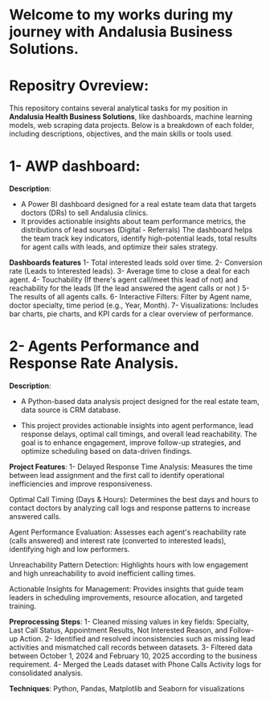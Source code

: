 # Welcome to my works during my journey with Andalusia Business Solutions.

# Repositry Ovreview:
This repository contains several analytical tasks for my position in **Andalusia Health Business Solutions**, like dashboards, machine learning models, web scraping data projects. Below is a breakdown of each folder, including descriptions, objectives, and the main skills or tools used.

# 1- AWP dashboard:

**Description**: 
- A Power BI dashboard designed for a real estate team data that targets doctors (DRs) to sell Andalusia clinics.
- It provides actionable insights about team performance metrics, the distributions of lead sourses (Digital - Referrals) The dashboard helps the team track key indicators, identify high-potential leads, total results for agent calls with leads, and optimize their sales strategy.

**Dashboards features**
1- Total interested leads sold over time.
2- Conversion rate (Leads to Interested leads).
3- Average time to close a deal for each agent.
4- Touchability (If there's agent call/meet this lead of not) and reachability for the leads (If the lead answered the agent calls or not )
5- The results of all agents calls.
6- Interactive Filters: Filter by Agent name, doctor specialty, time period (e.g., Year, Month).
7- Visualizations: Includes bar charts, pie charts, and KPI cards for a clear overview of performance.

# 2- Agents Performance and Response Rate Analysis.

**Description**: 
- A Python-based data analysis project designed for the real estate team, data source is CRM database.

- This project provides actionable insights into agent performance, lead response delays, optimal call timings, and overall lead reachability. The goal is to enhance engagement, improve follow-up strategies, and optimize scheduling based on data-driven findings.

**Project Features**:
1- Delayed Response Time Analysis: Measures the time between lead assignment and the first call to identify operational inefficiencies and improve responsiveness.

Optimal Call Timing (Days & Hours): Determines the best days and hours to contact doctors by analyzing call logs and response patterns to increase answered calls.

Agent Performance Evaluation: Assesses each agent's reachability rate (calls answered) and interest rate (converted to interested leads), identifying high and low performers.

Unreachability Pattern Detection: Highlights hours with low engagement and high unreachability to avoid inefficient calling times.

Actionable Insights for Management: Provides insights that guide team leaders in scheduling improvements, resource allocation, and targeted training.

**Preprocessing Steps**:
1- Cleaned missing values in key fields: Specialty, Last Call Status, Appointment Results, Not Interested Reason, and Follow-up Action.
2- Identified and resolved inconsistencies such as missing lead activities and mismatched call records between datasets.
3- Filtered data between October 1, 2024 and February 10, 2025 according to the business requirement.
4- Merged the Leads dataset with Phone Calls Activity logs for consolidated analysis.

**Techniques**: Python, Pandas, Matplotlib and Seaborn for visualizations
